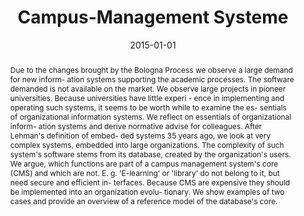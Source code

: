 ---
abstract: Due to the changes brought by the Bologna Process we observe a large demand
  for new inform- ation systems supporting the academic processes. The software demanded
  is not available on the market. We observe large projects in pioneer universities.
  Because universities have little experi - ence in implementing and operating such
  systems, it seems to be worth while to examine the es- sentials of organizational
  information systems. We reflect on essentials of organizational inform- ation systems
  and derive normative advise for colleagues. After Lehman's definition of embed-
  ded systems 35 years ago, we look at very complex systems, embedded into large organizations.
  The complexity of such system's software stems from its database, created by the
  organization's users. We argue, which functions are part of a campus management
  system's core (CMS) and which are not. E. g. 'E-learning' or 'library' do not belong
  to it, but need secure and efficient in- terfaces. Because CMS are expensive they
  should be implemented into an organization evolu- tionary. We show examples of two
  cases and provide an overview of a reference model of the database's core.
authors:
- Thorsten Spitta
- Marco Carolla
- Henning Brune
- Thomas Grechenig
- Stefan Strobl
- Jan vom Brocke
date: '2015-01-01'
featured: false
links:
- name: Publik
  url: https://publik.tuwien.ac.at/showentry.php?ID=246613&lang=1
publication_types:
- '2'
publishDate: '2015-01-01'
title: Campus-Management Systeme
url_pdf: ''
---